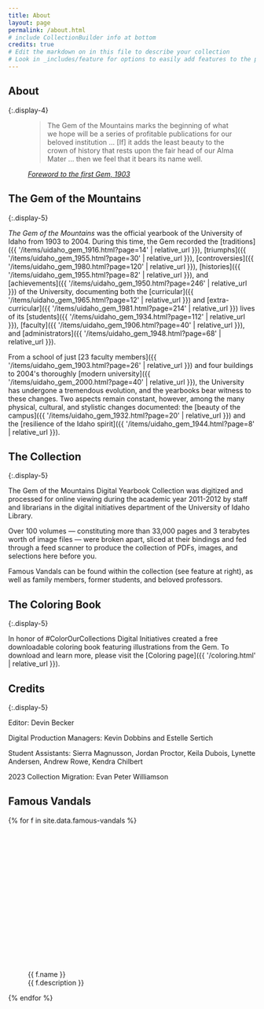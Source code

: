```yaml
---
title: About
layout: page
permalink: /about.html
# include CollectionBuilder info at bottom
credits: true
# Edit the markdown on in this file to describe your collection
# Look in _includes/feature for options to easily add features to the page
---
```


## About 
{:.display-4}

<div class="mb-4 mx-5">
    <figure>
        <blockquote class="blockquote fs-4">
            <p class="mb-0">The Gem of the Mountains marks the beginning of what we hope will be a series of profitable publications for our beloved institution ... [If] it adds the least beauty to the crown of history that rests upon the fair head of our Alma Mater ... then we feel that it bears its name well.</p>
        </blockquote>
        <figcaption class="blockquote-footer text-end fs-4"><cite title="Source Title"><a href="{{ '/items/uidaho_gem_1903.html?page=14' | relative_url }}">Foreword to the first Gem, 1903</a></cite></figcaption>
    </figure>
</div>

<div class="row">
<div class="col-md-8" markdown="1">

## The Gem of the Mountains
{:.display-5}

*The Gem of the Mountains* was the official yearbook of the University of Idaho from 1903 to 2004. 
During this time, the Gem recorded the [traditions]({{ '/items/uidaho_gem_1916.html?page=14' | relative_url }}), [triumphs]({{ '/items/uidaho_gem_1955.html?page=30' | relative_url }}), [controversies]({{ '/items/uidaho_gem_1980.html?page=120' | relative_url }}), [histories]({{ '/items/uidaho_gem_1955.html?page=82' | relative_url }}), and [achievements]({{ '/items/uidaho_gem_1950.html?page=246' | relative_url }}) of the University, documenting both the [curricular]({{ '/items/uidaho_gem_1965.html?page=12' | relative_url }}) and [extra-curricular]({{ '/items/uidaho_gem_1981.html?page=214' | relative_url }}) lives of its [students]({{ '/items/uidaho_gem_1934.html?page=112' | relative_url }}), [faculty]({{ '/items/uidaho_gem_1906.html?page=40' | relative_url }}), and [administrators]({{ '/items/uidaho_gem_1948.html?page=68' | relative_url }}).

From a school of just [23 faculty members]({{ '/items/uidaho_gem_1903.html?page=26' | relative_url }}) and four buildings to 2004's thoroughly [modern university]({{ '/items/uidaho_gem_2000.html?page=40' | relative_url }}), the University has undergone a tremendous evolution, and the yearbooks bear witness to these changes. Two aspects remain constant, however, among the many physical, cultural, and stylistic changes documented: the [beauty of the campus]({{ '/items/uidaho_gem_1932.html?page=20' | relative_url }}) and the [resilience of the Idaho spirit]({{ '/items/uidaho_gem_1944.html?page=8' | relative_url }}).

## The Collection
{:.display-5}

The Gem of the Mountains Digital Yearbook Collection was digitized and processed for online viewing during the academic year 2011-2012 by staff and librarians in the digital initiatives department of the University of Idaho Library.

Over 100 volumes — constituting more than 33,000 pages and 3 terabytes worth of image files — were broken apart, sliced at their bindings and fed through a feed scanner to produce the collection of PDFs, images, and selections here before you.

Famous Vandals can be found within the collection (see feature at right), as well as family members, former students, and beloved professors.

## The Coloring Book
{:.display-5}

In honor of #ColorOurCollections Digital Initiatives created a free downloadable coloring book featuring illustrations from the Gem. To download and learn more, please visit the [Coloring page]({{ '/coloring.html' | relative_url }}).

## Credits
{:.display-5}

Editor: Devin Becker

Digital Production Managers: Kevin Dobbins and Estelle Sertich

Student Assistants: Sierra Magnusson, Jordan Proctor, Keila Dubois, Lynette Andersen, Andrew Rowe, Kendra Chilbert

2023 Collection Migration: Evan Peter Williamson

</div>
<div class="col-md-4 p-4">
<div class="card"><div class="card-body">
<h2 class="display-5 fs-1">Famous Vandals</h2>
<div class="text-center">
{% for f in site.data.famous-vandals %}
<figure class="figure mb-4">
    <a href="{{ '/items/' | relative_url }}uidaho_gem_{{ f.yearbook }}.html?page={{ f.page }}">
        <img src="data:image/svg+xml,%3Csvg xmlns='http://www.w3.org/2000/svg' viewBox='0 0 3 2'%3E%3C/svg%3E" data-src="{{ f.image }}" alt="yearbook photo of {{ f.name | escape }}" class="figure-img img-fluid rounded lazyload">
    </a>
    <figcaption class="figure-caption text-center">{{ f.name }} <br>{{ f.description }}</figcaption>
</figure>{% endfor %}
</div>
</div></div>
</div>
</div>
